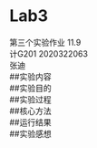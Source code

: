 # Lab3  
第三个实验作业 11.9  
计G201 2020322063  
张迪  
##实验内容  
##实验目的  
##实验过程  
##核心方法  
##运行结果  
##实验感想
